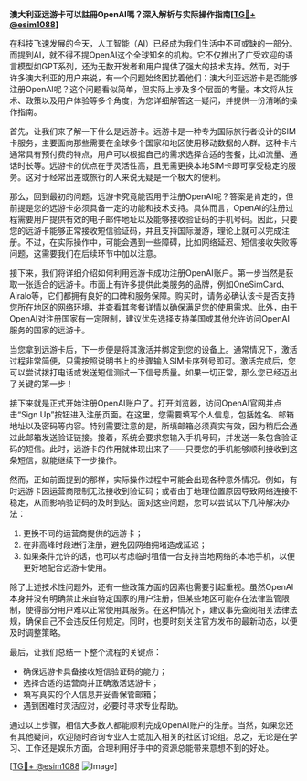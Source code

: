 **澳大利亚远游卡可以註冊OpenAI嗎？深入解析与实际操作指南[[TG💪+ @esim1088](https://t.me/s/esim1088)]**

在科技飞速发展的今天，人工智能（AI）已经成为我们生活中不可或缺的一部分。而提到AI，就不得不提OpenAI这个全球知名的机构。它不仅推出了广受欢迎的语言模型如GPT系列，还为无数开发者和用户提供了强大的技术支持。然而，对于许多澳大利亚的用户来说，有一个问题始终困扰着他们：澳大利亚远游卡是否能够注册OpenAI呢？这个问题看似简单，但实际上涉及多个层面的考量。本文将从技术、政策以及用户体验等多个角度，为您详细解答这一疑问，并提供一份清晰的操作指南。

首先，让我们来了解一下什么是远游卡。远游卡是一种专为国际旅行者设计的SIM卡服务，主要面向那些需要在全球多个国家和地区使用移动数据的人群。这种卡片通常具有预付费的特点，用户可以根据自己的需求选择合适的套餐，比如流量、通话时长等。远游卡的优点在于灵活性高，且无需更换本地SIM卡即可享受稳定的服务。这对于经常出差或旅行的人来说无疑是一个极大的便利。

那么，回到最初的问题，远游卡究竟能否用于注册OpenAI呢？答案是肯定的，但前提是您的远游卡必须具备一定的功能和技术支持。具体而言，OpenAI的注册过程需要用户提供有效的电子邮件地址以及能够接收验证码的手机号码。因此，只要您的远游卡能够正常接收短信验证码，并且支持国际漫游，理论上就可以完成注册。不过，在实际操作中，可能会遇到一些障碍，比如网络延迟、短信接收失败等问题，这需要我们在后续环节中加以注意。

接下来，我们将详细介绍如何利用远游卡成功注册OpenAI账户。第一步当然是获取一张适合的远游卡。市面上有许多提供此类服务的品牌，例如OneSimCard、Airalo等，它们都拥有良好的口碑和服务保障。购买时，请务必确认该卡是否支持您所在地区的网络环境，并查看其套餐详情以确保满足您的使用需求。此外，由于OpenAI对注册国家有一定限制，建议优先选择支持美国或其他允许访问OpenAI服务的国家的远游卡。

当您拿到远游卡后，下一步便是将其激活并绑定到您的设备上。通常情况下，激活过程非常简便，只需按照说明书上的步骤输入SIM卡序列号即可。激活完成后，您可以尝试拨打电话或发送短信测试一下信号质量。如果一切正常，那么您已经迈出了关键的第一步！

接下来就是正式开始注册OpenAI账户了。打开浏览器，访问OpenAI官网并点击“Sign Up”按钮进入注册页面。在这里，您需要填写个人信息，包括姓名、邮箱地址以及密码等内容。特别需要注意的是，所填邮箱必须真实有效，因为稍后会通过此邮箱发送验证链接。接着，系统会要求您输入手机号码，并发送一条包含验证码的短信。此时，远游卡的作用就体现出来了——只要您的手机能够顺利接收到这条短信，就能继续下一步操作。

然而，正如前面提到的那样，实际操作过程中可能会出现各种意外情况。例如，有时远游卡因运营商限制无法接收到验证码；或者由于地理位置原因导致网络连接不稳定，从而影响验证码的及时到达。面对这些问题，您可以尝试以下几种解决办法：

1. 更换不同的运营商提供的远游卡；
2. 在非高峰时段进行注册，避免因网络拥堵造成延迟；
3. 如果条件允许的话，也可以考虑临时租借一台支持当地网络的本地手机，以便更好地配合远游卡使用。

除了上述技术性问题外，还有一些政策方面的因素也需要引起重视。虽然OpenAI本身并没有明确禁止来自特定国家的用户注册，但某些地区可能存在法律监管限制，使得部分用户难以正常使用其服务。在这种情况下，建议事先查阅相关法律法规，确保自己不会违反任何规定。同时，也要时刻关注官方发布的最新动态，以便及时调整策略。

最后，让我们总结一下整个流程的关键点：
- 确保远游卡具备接收短信验证码的能力；
- 选择合适的运营商并正确激活远游卡；
- 填写真实的个人信息并妥善保管邮箱；
- 遇到困难时灵活应对，必要时寻求专业帮助。

通过以上步骤，相信大多数人都能顺利完成OpenAI账户的注册。当然，如果您还有其他疑问，欢迎随时咨询专业人士或加入相关的社区讨论组。总之，无论是在学习、工作还是娱乐方面，合理利用好手中的资源总能带来意想不到的好处。

[[TG💪+ @esim1088](https://t.me/s/esim1088) ![Image](https://i.postimg.cc/4NQfJmqS/Snipaste-2025-05-13-00-14-12.png)]